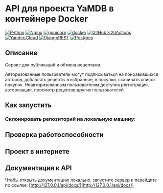 # API для проекта YaMDB в контейнере Docker
<!-- [![API for YaMDB project workflow](https://github.com/evgvol/yamdb_final/actions/workflows/yamdb_workflow.yml/badge.svg)](https://github.com/evgvol/yamdb_final/actions/workflows/yamdb_workflow.yml) -->

[![Python](https://img.shields.io/badge/-Python-464646?style=flat-square&logo=Python)](https://www.python.org/)
[![Nginx](https://img.shields.io/badge/-NGINX-464646?style=flat-square&logo=NGINX)](https://nginx.org/ru/)
[![gunicorn](https://img.shields.io/badge/-gunicorn-464646?style=flat-square&logo=gunicorn)](https://gunicorn.org/)
[![docker](https://img.shields.io/badge/-Docker-464646?style=flat-square&logo=docker)](https://www.docker.com/)
[![GitHub%20Actions](https://img.shields.io/badge/-GitHub%20Actions-464646?style=flat-square&logo=GitHub%20actions)](https://github.com/features/actions)
[![Yandex.Cloud](https://img.shields.io/badge/-Yandex.Cloud-464646?style=flat-square&logo=Yandex.Cloud)](https://cloud.yandex.ru/)
[![DjangoREST](https://img.shields.io/badge/DJANGO-REST-ff1709?style=for-the-badge&logo=django&logoColor=white&color=ff1709&labelColor=gray)](https://www.django-rest-framework.org/)
[![Postgres](https://img.shields.io/badge/postgres-%23316192.svg?style=for-the-badge&logo=postgresql&logoColor=white)](https://www.postgresql.org/)

## Описание
Cервис для публикаций и обмена рецептами.

Авторизованные пользователи могут подписываться на понравившихся авторов, добавлять рецепты в избранное, в покупки, скачивать список покупок. Неавторизованным пользователям доступна регистрация, авторизация, просмотр рецептов других пользователей.

## Как запустить
### Склонировать репозиторий на локальную машину:

## Проверка работоспособности

## Проект в интернете

## Документация к API
Чтобы открыть документацию локально, запустите сервер и перейдите по ссылке:
[http://127.0.0.1/api/docs/](http://127.0.0.1/api/docs/)